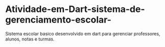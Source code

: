 # Atividade-em-Dart-sistema-de-gerenciamento-escolar-
Sistema escolar basico desenvolvido em dart para gerenciar professores, alunos, notas e turmas.

